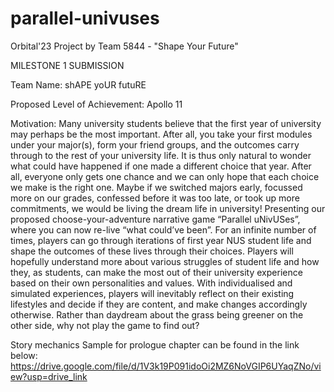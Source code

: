 # parallel-univuses
Orbital'23 Project by Team 5844 - "Shape Your Future"

MILESTONE 1 SUBMISSION

Team Name: 
shAPE yoUR futuRE

Proposed Level of Achievement: 
Apollo 11

Motivation: 
Many university students believe that the first year of university may perhaps be the most important. After all, you take your first modules under your major(s), form your friend groups, and the outcomes carry through to the rest of your university life. It is thus only natural to wonder what could have happened if one made a different choice that year. After all, everyone only gets one chance and we can only hope that each choice we make is the right one. Maybe if we switched majors early, focussed more on our grades, confessed before it was too late, or took up more commitments, we would be living the dream life in university! 
Presenting our proposed choose-your-adventure narrative game “Parallel uNivUSes”, where you can now re-live “what could’ve been”. For an infinite number of times, players can go through iterations of first year NUS student life and shape the outcomes of these lives through their choices. Players will hopefully understand more about various struggles of student life and how they, as students, can make the most out of their university experience based on their own personalities and values.
With individualised and simulated experiences, players will inevitably reflect on their existing lifestyles and decide if they are content, and make changes accordingly otherwise. Rather than daydream about the grass being greener on the other side, why not play the game to find out?

Story mechanics
Sample for prologue chapter can be found in the link below: 
https://drive.google.com/file/d/1V3k19P091idoOi2MZ6NoVGIP6UYaqZNo/view?usp=drive_link 



